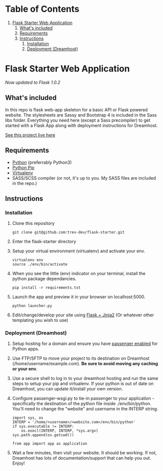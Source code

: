 
# Table of Contents

1.  [Flask Starter Web Application](#intro)
    1.  [What's included](#included)
    2.  [Requirements](#requirements)
    3.  [Instructions](#instructions)
        1.  [Installation](#installation)
        2.  [Deployment (Dreamhost)](#deployment)


<a id="intro"></a>

# Flask Starter Web Application

*Now updated to Flask 1.0.2*


<a id="included"></a>

## What's included

In this repo is flask web-app skeleton for a basic API or Flask powered website. The stylesheets are Sassy and Bootstrap 4 is included in the Sass libs folder. Everything you need here (except a Sass precompiler) to get started with a Flask App along with deployment instructions for Dreamhost.

[See this project live here](<http://flask-skeleton.trevdev.ca/>)


<a id="requirements"></a>

## Requirements

-   [Python](https://www.python.org/downloads/) (preferrably Python3)
-   [Python Pip](https://pip.pypa.io/en/stable/installing/)
-   [Virtualenv](https://virtualenv.pypa.io/en/stable/installation/)
-   SASS/SCSS compiler (or not, it's up to you. My SASS files are included in the repo.)


<a id="instructions"></a>

## Instructions


<a id="installation"></a>

### Installation

1.  Clone this repository

        git clone git@github.com:trev-dev/flask-starter.git
2.  Enter the flask-starter directory
3.  Setup your virtual environment (virtualenv) and activate your env.

        virtualenv env
        source ./env/bin/activate
4.  When you see the little (env) indicator on your terminal, install the python package dependancies.

        pip install -r requirements.txt
5.  Launch the app and preview it in your browser on localhost:5000.

        python launcher.py

6.  Edit/change/develop your site using [Flask + Jinja2](<http://flask.pocoo.org/docs/0.12/>) (Or whatever other templating you wish to use)


<a id="deployment"></a>

### Deployment (Dreamhost)

1.  Setup hosting for a domain and ensure you have [passenger enabled](https://help.dreamhost.com/hc/en-us/articles/216385637-How-do-I-enable-Passenger-on-my-domain) for Python apps.
2.  Use FTP/SFTP to move your project to its destination on Dreamhost (/home/username/example.com). **Be sure to avoid moving any caching or your env**.
3.  Use a secure shell to log in to your dreamhost hosting and run the same steps to setup your pip and virtualenv. If your python is out of date on Dreamhost, you can update it/install your own version.
4.  Configure passenger-wsgi.py to tie-in passenger to your application - specifically the destination of the python file inside ./env/bin/python. You'll need to change the "website" and username in the INTERP string.

        import sys, os
        INTERP = '/home/<username>/<website.com>/env/bin/python'
        if sys.executable != INTERP:
            os.execl(INTERP, INTERP, *sys.argv)
        sys.path.append(os.getcwd())

        from app import app as application

5. Wait a few minutes, then visit your website. It should be working. If not, Dreamhost has lots of documentation/support that can help you out. Enjoy!